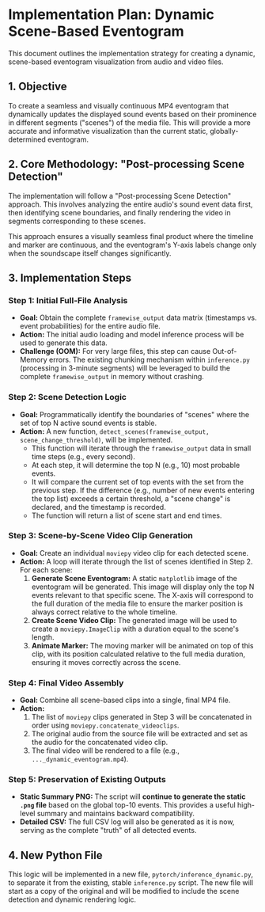 # Implementation Plan: Dynamic Scene-Based Eventogram

This document outlines the implementation strategy for creating a dynamic, scene-based eventogram visualization from audio and video files.

## 1. Objective

To create a seamless and visually continuous MP4 eventogram that dynamically updates the displayed sound events based on their prominence in different segments ("scenes") of the media file. This will provide a more accurate and informative visualization than the current static, globally-determined eventogram.

## 2. Core Methodology: "Post-processing Scene Detection"

The implementation will follow a "Post-processing Scene Detection" approach. This involves analyzing the entire audio's sound event data first, then identifying scene boundaries, and finally rendering the video in segments corresponding to these scenes.

This approach ensures a visually seamless final product where the timeline and marker are continuous, and the eventogram's Y-axis labels change only when the soundscape itself changes significantly.

## 3. Implementation Steps

### Step 1: Initial Full-File Analysis

- **Goal:** Obtain the complete `framewise_output` data matrix (timestamps vs. event probabilities) for the entire audio file.
- **Action:** The initial audio loading and model inference process will be used to generate this data.
- **Challenge (OOM):** For very large files, this step can cause Out-of-Memory errors. The existing chunking mechanism within `inference.py` (processing in 3-minute segments) will be leveraged to build the complete `framewise_output` in memory without crashing.

### Step 2: Scene Detection Logic

- **Goal:** Programmatically identify the boundaries of "scenes" where the set of top N active sound events is stable.
- **Action:** A new function, `detect_scenes(framewise_output, scene_change_threshold)`, will be implemented.
    - This function will iterate through the `framewise_output` data in small time steps (e.g., every second).
    - At each step, it will determine the top N (e.g., 10) most probable events.
    - It will compare the current set of top events with the set from the previous step. If the difference (e.g., number of new events entering the top list) exceeds a certain threshold, a "scene change" is declared, and the timestamp is recorded.
    - The function will return a list of scene start and end times.

### Step 3: Scene-by-Scene Video Clip Generation

- **Goal:** Create an individual `moviepy` video clip for each detected scene.
- **Action:** A loop will iterate through the list of scenes identified in Step 2. For each scene:
    1.  **Generate Scene Eventogram:** A static `matplotlib` image of the eventogram will be generated. This image will display only the top N events relevant to that specific scene. The X-axis will correspond to the full duration of the media file to ensure the marker position is always correct relative to the whole timeline.
    2.  **Create Scene Video Clip:** The generated image will be used to create a `moviepy.ImageClip` with a duration equal to the scene's length.
    3.  **Animate Marker:** The moving marker will be animated on top of this clip, with its position calculated relative to the full media duration, ensuring it moves correctly across the scene.

### Step 4: Final Video Assembly

- **Goal:** Combine all scene-based clips into a single, final MP4 file.
- **Action:**
    1.  The list of `moviepy` clips generated in Step 3 will be concatenated in order using `moviepy.concatenate_videoclips`.
    2.  The original audio from the source file will be extracted and set as the audio for the concatenated video clip.
    3.  The final video will be rendered to a file (e.g., `..._dynamic_eventogram.mp4`).

### Step 5: Preservation of Existing Outputs

- **Static Summary PNG:** The script will **continue to generate the static `.png` file** based on the global top-10 events. This provides a useful high-level summary and maintains backward compatibility.
- **Detailed CSV:** The full CSV log will also be generated as it is now, serving as the complete "truth" of all detected events.

## 4. New Python File

This logic will be implemented in a new file, `pytorch/inference_dynamic.py`, to separate it from the existing, stable `inference.py` script. The new file will start as a copy of the original and will be modified to include the scene detection and dynamic rendering logic.
